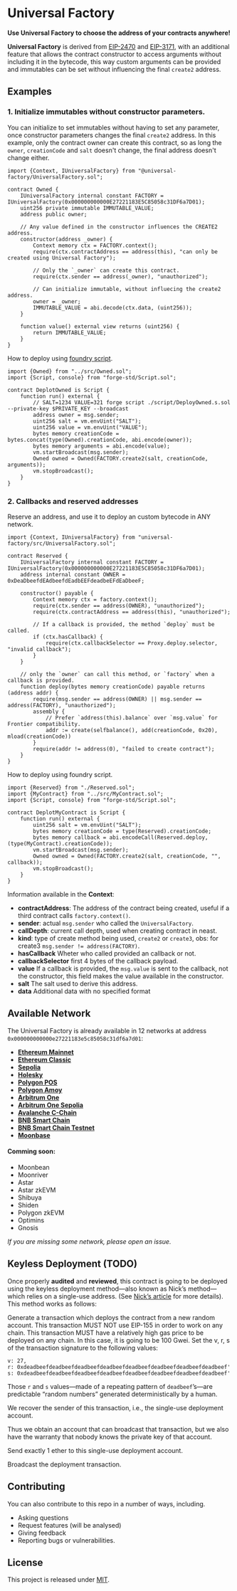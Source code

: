 # Universal Factory

**Use Universal Factory to choose the address of your contracts anywhere!**


**Universal Factory** is derived from [EIP-2470](https://eips.ethereum.org/EIPS/eip-2470) and [EIP-3171](https://github.com/ethereum/EIPs/pull/3171), with an additional feature that allows the contract constructor to access arguments without including it in the bytecode, this way custom arguments can be provided and immutables can be set without influencing the final `create2` address.

## Examples

### 1. Initialize immutables without constructor parameters.

You can initialize  to set immutables without having to set any parameter, once constructor parameters changes the final `create2` address.
In this example, only the contract owner can create this contract, so as long the `owner`, `creationCode` and `salt` doesn't change, the final address doesn't change either.
```solidity
import {Context, IUniversalFactory} from "@universal-factory/UniversalFactory.sol";

contract Owned {
    IUniversalFactory internal constant FACTORY = IUniversalFactory(0x000000000000E27221183E5C85058c31DF6a7D01);
    uint256 private immutable IMMUTABLE_VALUE;
    address public owner;

    // Any value defined in the constructor influences the CREATE2 address.
    constructor(address _owner) {
        Context memory ctx = FACTORY.context();
        require(ctx.contractAddress == address(this), "can only be created using Universal Factory");

        // Only the `_owner` can create this contract.
        require(ctx.sender == address(_owner), "unauthorized");

        // Can initialize immutable, without influecing the create2 address.
        owner = _owner;
        IMMUTABLE_VALUE = abi.decode(ctx.data, (uint256));
    }

    function value() external view returns (uint256) {
        return IMMUTABLE_VALUE;
    }
}
```

How to deploy using [foundry script](https://book.getfoundry.sh/tutorials/solidity-scripting#writing-the-script).
```solidity
import {Owned} from "../src/Owned.sol";
import {Script, console} from "forge-std/Script.sol";

contract DeplotOwned is Script {
    function run() external {
        // SALT=1234 VALUE=321 forge script ./script/DeployOwned.s.sol --private-key $PRIVATE_KEY --broadcast
        address owner = msg.sender;
        uint256 salt = vm.envUint("SALT");
        uint256 value = vm.envUint("VALUE");
        bytes memory creationCode = bytes.concat(type(Owned).creationCode, abi.encode(owner));
        bytes memory arguments = abi.encode(value);
        vm.startBroadcast(msg.sender);
        Owned owned = Owned(FACTORY.create2(salt, creationCode, arguments));
        vm.stopBroadcast();
    }
}
```

### 2. Callbacks and reserved addresses
Reserve an address, and use it to deploy an custom bytecode in ANY network.
```solidity
import {Context, IUniversalFactory} from "universal-factory/src/UniversalFactory.sol";

contract Reserved {
    IUniversalFactory internal constant FACTORY = IUniversalFactory(0x000000000000E27221183E5C85058c31DF6a7D01);
    address internal constant OWNER = 0xDeaDbeefdEAdbeefdEadbEEFdeadbeEFdEaDbeeF;

    constructor() payable {
        Context memory ctx = factory.context();
        require(ctx.sender == address(OWNER), "unauthorized");
        require(ctx.contractAddress == address(this), "unauthorized");

        // If a callback is provided, the method `deploy` must be called.
        if (ctx.hasCallback) {
            require(ctx.callbackSelector == Proxy.deploy.selector, "invalid callback");
        }
    }

    // only the `owner` can call this method, or `factory` when a callback is provided.
    function deploy(bytes memory creationCode) payable returns (address addr) {
        require(msg.sender == address(OWNER) || msg.sender == address(FACTORY), "unauthorized");
        assembly {
            // Prefer `address(this).balance` over `msg.value` for Frontier compatibility. 
            addr := create(selfbalance(), add(creationCode, 0x20), mload(creationCode))
        }
        require(addr != address(0), "failed to create contract");
    }
}
```

How to deploy using foundry script.
```solidity
import {Reserved} from "./Reserved.sol";
import {MyContract} from "../src/MyContract.sol";
import {Script, console} from "forge-std/Script.sol";

contract DeplotMyContract is Script {
    function run() external {
        uint256 salt = vm.envUint("SALT");
        bytes memory creationCode = type(Reserved).creationCode;
        bytes memory callback = abi.encodeCall(Reserved.deploy, (type(MyContract).creationCode));
        vm.startBroadcast(msg.sender);
        Owned owned = Owned(FACTORY.create2(salt, creationCode, "", callback));
        vm.stopBroadcast();
    }
}
```

Information available in the **Context**:
-   **contractAddress**: The address of the contract being created, useful if a third contract calls `factory.context()`.
-   **sender**: actual `msg.sender` who called the `UniversalFactory`.
-   **callDepth**: current call depth, used when creating contract in neast.
-   **kind**: type of create method being used, `create2` or `create3`, obs: for create3 `msg.sender != address(FACTORY)`.
-   **hasCallback** Wheter who called provided an callback or not.
-   **callbackSelector** first 4 bytes of the callback payload.
-   **value** If a callback is provided, the `msg.value` is sent to the callback, not the constructor, this field makes the value available in the constructor.
-   **salt** The salt used to derive this address.
-   **data** Additional data with no specified format

## Available Network
The Universal Factory is already available in 12 networks at address `0x000000000000e27221183e5c85058c31df6a7d01`:
-  [**Ethereum Mainnet**](https://etherscan.io/address/0x000000000000e27221183e5c85058c31df6a7d01)
-  [**Ethereum Classic**](https://etc.tokenview.io/en/address/0x000000000000e27221183e5c85058c31df6a7d01)
-  [**Sepolia**](https://sepolia.etherscan.io/address/0x000000000000e27221183e5c85058c31df6a7d01)
-  [**Holesky**](https://holesky.etherscan.io/address/0x000000000000e27221183e5c85058c31df6a7d01)
-  [**Polygon POS**](https://polygonscan.com/address/0x000000000000e27221183e5c85058c31df6a7d01)
-  [**Polygon Amoy**](https://amoy.polygonscan.com/address/0x000000000000e27221183e5c85058c31df6a7d01)
-  [**Arbitrum One**](https://arbiscan.io/address/0x000000000000e27221183e5c85058c31df6a7d01)
-  [**Arbitrum One Sepolia**](https://sepolia.arbiscan.io/address/0x000000000000e27221183e5c85058c31df6a7d01)
-  [**Avalanche C-Chain**](https://subnets.avax.network/c-chain/address/0x000000000000e27221183e5c85058c31df6a7d01)
-  [**BNB Smart Chain**](https://bscscan.com/address/0x000000000000e27221183e5c85058c31df6a7d01)
-  [**BNB Smart Chain Testnet**](https://testnet.bscscan.com/address/0x000000000000e27221183e5c85058c31df6a7d01)
-  [**Moonbase**](https://moonbase.moonscan.io/address/0x000000000000e27221183e5c85058c31df6a7d01)

#### Comming soon:
- Moonbean
- Moonriver
- Astar
- Astar zkEVM
- Shibuya
- Shiden
- Polygon zkEVM
- Optimins
- Gnosis

_If you are missing some network, please open an issue._

## Keyless Deployment (TODO)
Once properly **audited** and **reviewed**, this contract is going to be deployed using the keyless deployment method—also known as Nick’s method—which relies on a single-use address. (See [Nick’s article](https://weka.medium.com/how-to-send-ether-to-11-440-people-187e332566b7) for more details). This method works as follows:

Generate a transaction which deploys the contract from a new random account.
This transaction MUST NOT use EIP-155 in order to work on any chain.
This transaction MUST have a relatively high gas price to be deployed on any chain. In this case, it is going to be 100 Gwei.
Set the v, r, s of the transaction signature to the following values:
```
v: 27,
r: 0xdeadbeefdeadbeefdeadbeefdeadbeefdeadbeefdeadbeefdeadbeefdeadbeef'
s: 0xdeadbeefdeadbeefdeadbeefdeadbeefdeadbeefdeadbeefdeadbeefdeadbeef'
```
Those `r` and `s` values—made of a repeating pattern of `deadbeef`’s—are predictable “random numbers” generated deterministically by a human.

We recover the sender of this transaction, i.e., the single-use deployment account.

Thus we obtain an account that can broadcast that transaction, but we also have the warranty that nobody knows the private key of that account.

Send exactly 1 ether to this single-use deployment account.

Broadcast the deployment transaction.

## Contributing

You can also contribute to this repo in a number of ways, including.

- Asking questions
- Request features (will be analysed)
- Giving feedback
- Reporting bugs or vulnerabilities.

## License

This project is released under [MIT](LICENSE).